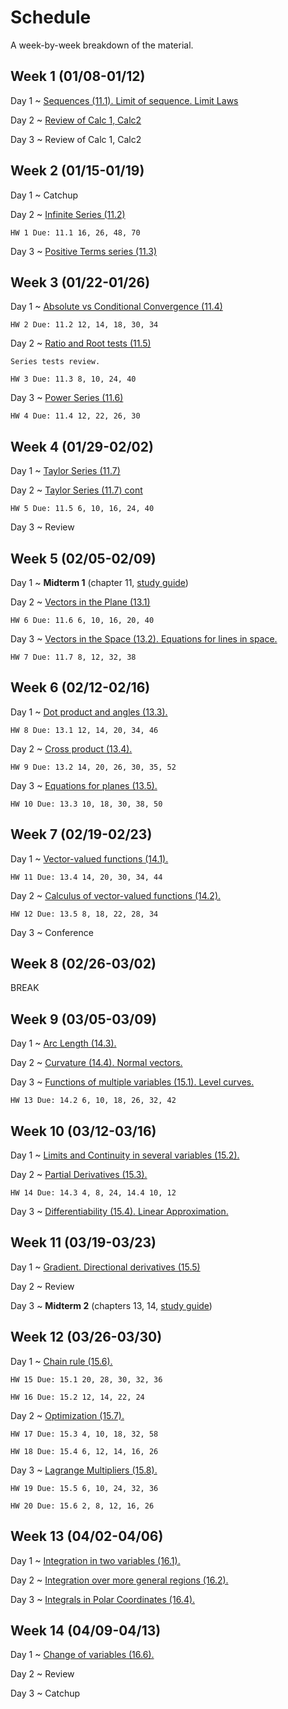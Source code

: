 # Schedule

A week-by-week breakdown of the material.

## Week  1 (01/08-01/12)

Day 1
  ~ [Sequences (11.1). Limit of sequence. Limit Laws](notes/sequences.md)

Day 2
  ~ [Review of Calc 1, Calc2](notes/calc_review.md)

Day 3
  ~ Review of Calc 1, Calc2

## Week  2 (01/15-01/19)

Day 1
  ~ Catchup

Day 2
  ~ [Infinite Series (11.2)](notes/series_intro.md)

    HW 1 Due: 11.1 16, 26, 48, 70

Day 3
  ~ [Positive Terms series (11.3)](notes/series_positive.md)


## Week  3 (01/22-01/26)

Day 1
  ~ [Absolute vs Conditional Convergence (11.4)](notes/series_conditional.md)

    HW 2 Due: 11.2 12, 14, 18, 30, 34

Day 2
  ~ [Ratio and Root tests (11.5)](notes/series_root.md)

    Series tests review.

    HW 3 Due: 11.3 8, 10, 24, 40

Day 3
  ~ [Power Series (11.6)](notes/series_power.md)

    HW 4 Due: 11.4 12, 22, 26, 30

## Week  4 (01/29-02/02)

Day 1
  ~ [Taylor Series (11.7)](notes/series_taylor.md)

Day 2
  ~ [Taylor Series (11.7) cont](notes/series_taylor.md)

    HW 5 Due: 11.5 6, 10, 16, 24, 40

Day 3
  ~ Review

## Week  5 (02/05-02/09)

Day 1
  ~ **Midterm 1**  (chapter 11, [study guide](notes/midterm1_study_guide.md))

Day 2
  ~ [Vectors in the Plane (13.1)](notes/vectors.md)

    HW 6 Due: 11.6 6, 10, 16, 20, 40

Day 3
  ~ [Vectors in the Space (13.2). Equations for lines in space.](notes/vectors_space.md)

    HW 7 Due: 11.7 8, 12, 32, 38

## Week  6 (02/12-02/16)

Day 1
  ~ [Dot product and angles (13.3).](notes/dot_product.md)

    HW 8 Due: 13.1 12, 14, 20, 34, 46

Day 2
  ~ [Cross product (13.4).](notes/cross_product.md)

    HW 9 Due: 13.2 14, 20, 26, 30, 35, 52

Day 3
  ~ [Equations for planes (13.5).](notes/plane_equations.md)

    HW 10 Due: 13.3 10, 18, 30, 38, 50

## Week  7 (02/19-02/23)

Day 1
  ~ [Vector-valued functions (14.1).](notes/vector_valued_functions.md)

    HW 11 Due: 13.4 14, 20, 30, 34, 44

Day 2
  ~ [Calculus of vector-valued functions (14.2).](notes/vector_valued_calculus.md)

    HW 12 Due: 13.5 8, 18, 22, 28, 34

Day 3
  ~ Conference

## Week  8 (02/26-03/02)

BREAK

## Week  9 (03/05-03/09)

Day 1
  ~ [Arc Length (14.3).](notes/arc_length_curvature.md)

Day 2
  ~ [Curvature (14.4). Normal vectors.](notes/arc_length_curvature.md)

Day 3
  ~ [Functions of multiple variables (15.1). Level curves.](notes/multiple_variables.md)

    HW 13 Due: 14.2 6, 10, 18, 26, 32, 42

## Week 10 (03/12-03/16)

Day 1
  ~ [Limits and Continuity in several variables (15.2).](notes/limits_continuity.md)

Day 2
  ~ [Partial Derivatives (15.3).](notes/partial_derivatives.md)

    HW 14 Due: 14.3 4, 8, 24, 14.4 10, 12

Day 3
  ~ [Differentiability (15.4). Linear Approximation.](notes/differentiability.md)

## Week 11 (03/19-03/23)

Day 1
  ~ [Gradient. Directional derivatives (15.5)](notes/gradient.md)

Day 2
  ~ Review

Day 3
  ~ **Midterm 2**  (chapters 13, 14, [study guide](notes/midterm2_study_guide.md))

## Week 12 (03/26-03/30)

Day 1
  ~ [Chain rule (15.6).](notes/chain_rule.md)

    HW 15 Due: 15.1 20, 28, 30, 32, 36

    HW 16 Due: 15.2 12, 14, 22, 24

Day 2
  ~ [Optimization (15.7).](notes/optimization.md)

    HW 17 Due: 15.3 4, 10, 18, 32, 58

    HW 18 Due: 15.4 6, 12, 14, 16, 26

Day 3
  ~ [Lagrange Multipliers (15.8).](notes/lagrange_mults.md)

    HW 19 Due: 15.5 6, 10, 24, 32, 36

    HW 20 Due: 15.6 2, 8, 12, 16, 26

## Week 13 (04/02-04/06)

Day 1
  ~ [Integration in two variables (16.1).](notes/multiple_integrals.md)

Day 2
  ~ [Integration over more general regions (16.2).](notes/integrals_general.md)

Day 3
  ~ [Integrals in Polar Coordinates (16.4).](notes/integrals_polar.md)

## Week 14 (04/09-04/13)

Day 1
  ~ [Change of variables (16.6).](notes/integrals_change_variables.md)

Day 2
  ~ Review

Day 3
  ~ Catchup
